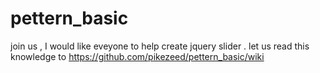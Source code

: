# pettern_basic
join us , I would like eveyone to help create jquery slider . let us
read this knowledge to https://github.com/pikezeed/pettern_basic/wiki 
